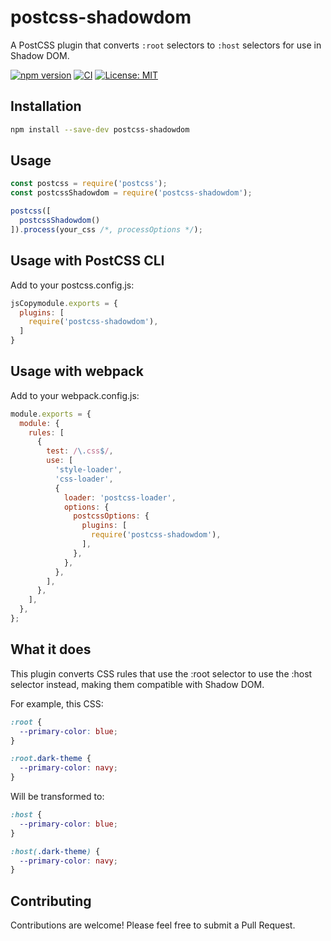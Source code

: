 # postcss-shadowdom

A PostCSS plugin that converts `:root` selectors to `:host` selectors for use in Shadow DOM.

[![npm version](https://badge.fury.io/js/postcss-shadowdom.svg)](https://badge.fury.io/js/postcss-shadowdom)
[![CI](https://github.com/jadamita/postcss-shadowdom/actions/workflows/ci.yml/badge.svg)](https://github.com/jadamita/postcss-shadowdom/actions/workflows/ci.yml)
[![License: MIT](https://img.shields.io/badge/License-MIT-yellow.svg)](https://opensource.org/licenses/MIT)


## Installation

```bash
npm install --save-dev postcss-shadowdom
```

## Usage

```js
const postcss = require('postcss');
const postcssShadowdom = require('postcss-shadowdom');

postcss([
  postcssShadowdom()
]).process(your_css /*, processOptions */);
```

## Usage with PostCSS CLI
Add to your postcss.config.js:
```js
jsCopymodule.exports = {
  plugins: [
    require('postcss-shadowdom'),
  ]
}
```

## Usage with webpack
Add to your webpack.config.js:
```js
module.exports = {
  module: {
    rules: [
      {
        test: /\.css$/,
        use: [
          'style-loader',
          'css-loader',
          {
            loader: 'postcss-loader',
            options: {
              postcssOptions: {
                plugins: [
                  require('postcss-shadowdom'),
                ],
              },
            },
          },
        ],
      },
    ],
  },
};
```

## What it does
This plugin converts CSS rules that use the :root selector to use the :host selector instead, making them compatible with Shadow DOM.

For example, this CSS:
```css
:root {
  --primary-color: blue;
}

:root.dark-theme {
  --primary-color: navy;
}
```

Will be transformed to:
```css
:host {
  --primary-color: blue;
}

:host(.dark-theme) {
  --primary-color: navy;
}
```

## Contributing
Contributions are welcome! Please feel free to submit a Pull Request.
